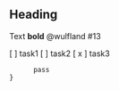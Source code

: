 ## Heading

Text **bold** @wulfland #13 

[  ] task1
[  ] task2
[ x ] task3

``` function() {
      pass
}
```
